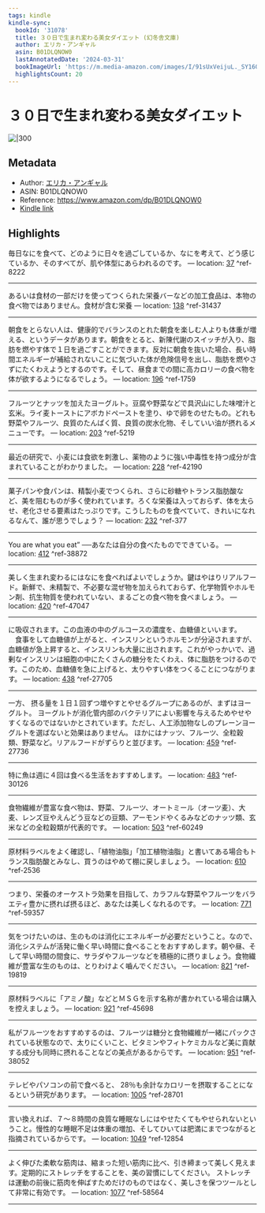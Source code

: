 ```yaml
---
tags: kindle
kindle-sync:
  bookId: '31078'
  title: ３０日で生まれ変わる美女ダイエット (幻冬舎文庫)
  author: エリカ・アンギャル
  asin: B01DLQNOW0
  lastAnnotatedDate: '2024-03-31'
  bookImageUrl: 'https://m.media-amazon.com/images/I/91sUxVeijuL._SY160.jpg'
  highlightsCount: 20
---
```


# ３０日で生まれ変わる美女ダイエット
![|300](https://m.media-amazon.com/images/I/91sUxVeijuL.jpg)
## Metadata
* Author: [エリカ・アンギャル](https://www.amazon.comundefined)
* ASIN: B01DLQNOW0
* Reference: https://www.amazon.com/dp/B01DLQNOW0
* [Kindle link](kindle://book?action=open&asin=B01DLQNOW0)

## Highlights
毎日なにを食べて、どのように日々を過ごしているか、なにを考えて、どう感じているか、そのすべてが、肌や体型にあらわれるのです。 — location: [37](kindle://book?action=open&asin=B01DLQNOW0&location=37) ^ref-8222

---
あるいは食材の一部だけを使ってつくられた栄養バーなどの加工食品は、本物の食べ物ではありません。食材が含む栄養 — location: [138](kindle://book?action=open&asin=B01DLQNOW0&location=138) ^ref-31437

---
朝食をとらない人は、健康的でバランスのとれた朝食を楽しむ人よりも体重が増える、というデータがあります。朝食をとると、新陳代謝のスイッチが入り、脂肪を燃やす体で１日を過ごすことができます。反対に朝食を抜いた場合、長い時間エネルギーが補給されないことに気づいた体が危険信号を出し、脂肪を燃やさずにたくわえようとするのです。そして、昼食までの間に高カロリーの食べ物を体が欲するようになるでしょう。 — location: [196](kindle://book?action=open&asin=B01DLQNOW0&location=196) ^ref-1759

---
フルーツとナッツを加えたヨーグルト。豆腐や野菜などで具沢山にした味噌汁と玄米。ライ麦トーストにアボカドペーストを塗り、ゆで卵をのせたもの。どれも野菜やフルーツ、良質のたんぱく質、良質の炭水化物、そしていい油が摂れるメニューです。 — location: [203](kindle://book?action=open&asin=B01DLQNOW0&location=203) ^ref-5219

---
最近の研究で、小麦には食欲を刺激し、薬物のように強い中毒性を持つ成分が含まれていることがわかりました。 — location: [228](kindle://book?action=open&asin=B01DLQNOW0&location=228) ^ref-42190

---
菓子パンや食パンは、精製小麦でつくられ、さらに砂糖やトランス脂肪酸など、美を阻むものが多く使われています。ろくな栄養は入っておらず、体を太らせ、老化させる要素はたっぷりです。こうしたものを食べていて、きれいになれるなんて、誰が思うでしょう？ — location: [232](kindle://book?action=open&asin=B01DLQNOW0&location=232) ^ref-377

---
You are what you eat” ──あなたは自分の食べたものでできている。 — location: [412](kindle://book?action=open&asin=B01DLQNOW0&location=412) ^ref-38872

---
美しく生まれ変わるにはなにを食べればよいでしょうか。鍵はやはりリアルフード。新鮮で、未精製で、不必要な混ぜ物を加えられておらず、化学物質やホルモン剤、抗生物質を使われていない、まるごとの食べ物を食べましょう。 — location: [420](kindle://book?action=open&asin=B01DLQNOW0&location=420) ^ref-47047

---
に吸収されます。この血液の中のグルコースの濃度を、血糖値といいます。 　食事をして血糖値が上がると、インスリンというホルモンが分泌されますが、血糖値が急上昇すると、インスリンも大量に出されます。これがやっかいで、過剰なインスリンは細胞の中にたくさんの糖分をたくわえ、体に脂肪をつけるのです。このため、血糖値を急に上げると、太りやすい体をつくることにつながります。 — location: [438](kindle://book?action=open&asin=B01DLQNOW0&location=438) ^ref-27705

---
一方、 摂る量を１日１回ずつ増やすとやせるグループにあるのが、まずはヨーグルト。 ヨーグルトが消化管内部のバクテリアによい影響を与えるためやせやすくなるのではないかとされています。ただし、人工添加物なしのプレーンヨーグルトを選ばないと効果はありません。 ほかにはナッツ、フルーツ、全粒穀類、野菜など。リアルフードがずらりと並びます。 — location: [459](kindle://book?action=open&asin=B01DLQNOW0&location=459) ^ref-27736

---
特に魚は週に４回は食べる生活をおすすめします。 — location: [483](kindle://book?action=open&asin=B01DLQNOW0&location=483) ^ref-30126

---
食物繊維が豊富な食べ物は、野菜、フルーツ、オートミール（オーツ麦）、大麦、レンズ豆やえんどう豆などの豆類、アーモンドやくるみなどのナッツ類、玄米などの全粒穀類が代表的です。 — location: [503](kindle://book?action=open&asin=B01DLQNOW0&location=503) ^ref-60249

---
原材料ラベルをよく確認し、「植物油脂」「加工植物油脂」と書いてある場合もトランス脂肪酸とみなし、買うのはやめて棚に戻しましょう。 — location: [610](kindle://book?action=open&asin=B01DLQNOW0&location=610) ^ref-2536

---
つまり、栄養のオーケストラ効果を目指して、カラフルな野菜やフルーツをバラエティ豊かに摂れば摂るほど、あなたは美しくなれるのです。 — location: [771](kindle://book?action=open&asin=B01DLQNOW0&location=771) ^ref-59357

---
気をつけたいのは、生のものは消化にエネルギーが必要だということ。なので、消化システムが活発に働く早い時間に食べることをおすすめします。朝や昼、そして早い時間の間食に、サラダやフルーツなどを積極的に摂りましょう。食物繊維が豊富な生のものは、とりわけよく嚙んでください。 — location: [821](kindle://book?action=open&asin=B01DLQNOW0&location=821) ^ref-19819

---
原材料ラベルに「アミノ酸」などとＭＳＧを示す名称が書かれている場合は購入を控えましょう。 — location: [921](kindle://book?action=open&asin=B01DLQNOW0&location=921) ^ref-45698

---
私がフルーツをおすすめするのは、フルーツは糖分と食物繊維が一緒にパックされている状態なので、太りにくいこと、ビタミンやフィトケミカルなど美に貢献する成分も同時に摂れることなどの美点があるからです。 — location: [951](kindle://book?action=open&asin=B01DLQNOW0&location=951) ^ref-38052

---
テレビやパソコンの前で食べると、 28％も余計なカロリーを摂取することになるという研究があります。 — location: [1005](kindle://book?action=open&asin=B01DLQNOW0&location=1005) ^ref-28701

---
言い換えれば、７～８時間の良質な睡眠なしにはやせたくてもやせられないということ。慢性的な睡眠不足は体重の増加、そしてひいては肥満にまでつながると指摘されているからです。 — location: [1049](kindle://book?action=open&asin=B01DLQNOW0&location=1049) ^ref-12854

---
よく伸びた柔軟な筋肉は、縮まった短い筋肉に比べ、引き締まって美しく見えます。定期的にストレッチをすることを、美の習慣にしてください。 ストレッチは運動の前後に筋肉を伸ばすためだけのものではなく、美しさを保つツールとして非常に有効です。 — location: [1077](kindle://book?action=open&asin=B01DLQNOW0&location=1077) ^ref-58564

---
